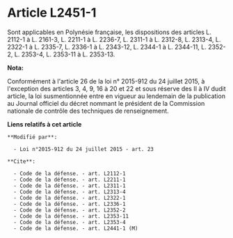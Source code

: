 # Article L2451-1

Sont applicables en Polynésie française, les dispositions des articles L. 2112-1 à L. 2161-3, L. 2211-1 à L. 2236-7, L.
2311-1 à L. 2312-8, L. 2313-4, 
L. 2322-1 à L. 2335-7, L. 2336-1 à L. 2343-12, 
L. 2344-1 à L. 2344-11, 
L. 2352-2, L. 2353-4, L. 2353-11 à L. 2353-13.

**Nota:**

Conformément à l'article 26 de la loi n° 2015-912 du 24 juillet 2015, à l'exception des articles 3, 4, 9, 16 à 20 et 22 et
sous réserve des II à IV dudit article, la loi susmentionnée entre en vigueur au lendemain de la publication au Journal
officiel du décret nommant le président de la Commission nationale de contrôle des techniques de renseignement.

**Liens relatifs à cet article**

	**Modifié par**:

	  - Loi n°2015-912 du 24 juillet 2015 - art. 23

	**Cite**:

	  - Code de la défense. - art. L2112-1
	  - Code de la défense. - art. L2211-1
	  - Code de la défense. - art. L2311-1
	  - Code de la défense. - art. L2313-4
	  - Code de la défense. - art. L2322-1
	  - Code de la défense. - art. L2336-1
	  - Code de la défense. - art. L2352-2
	  - Code de la défense. - art. L2353-11
	  - Code de la défense. - art. L2353-4
	  - Code de la défense. - art. L2441-1 (M)

